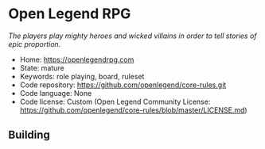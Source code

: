 # Open Legend RPG

_The players play mighty heroes and wicked villains in order to tell stories of epic proportion._

- Home: https://openlegendrpg.com
- State: mature
- Keywords: role playing, board, ruleset
- Code repository: https://github.com/openlegend/core-rules.git
- Code language: None
- Code license: Custom (Open Legend Community License: https://github.com/openlegend/core-rules/blob/master/LICENSE.md)

## Building
